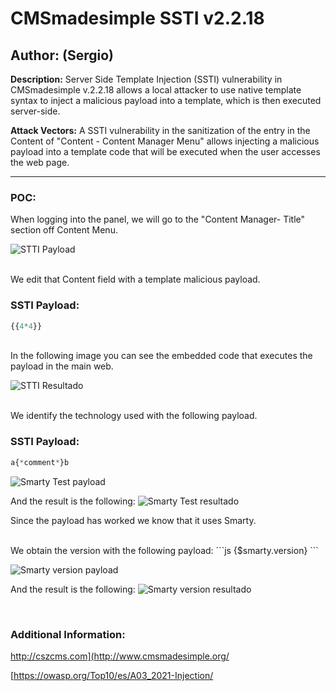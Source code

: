 # CMSmadesimple SSTI v2.2.18

## Author: (Sergio)

**Description:** Server Side Template Injection (SSTI) vulnerability in CMSmadesimple v.2.2.18 allows a local attacker to use native template syntax to inject a malicious payload into a template, which is then executed server-side.

**Attack Vectors:** A SSTI vulnerability in the sanitization of the entry in the Content of "Content - Content Manager Menu" allows injecting  a malicious payload into a template code that will be executed when the user accesses the web page.

---

### POC:


When logging into the panel, we will go to the "Content Manager- Title" section off Content Menu.

![STTI Payload](https://github.com/sromanhu/CMSmadesimple-SSTI--Content/assets/87250597/dd0af2bd-950a-4ae9-a77b-f82e02c7430d)



<br>
We edit that Content field with a template malicious payload.


### SSTI Payload:

```js
{{4*4}}
```

<br>
In the following image you can see the embedded code that executes the payload in the main web.

![STTI Resultado](https://github.com/sromanhu/CMSmadesimple-SSTI--Content/assets/87250597/793939bd-78bb-4df0-bdf9-fd3c772339e2)



<br>
We identify the technology used with the following payload.


### SSTI Payload:

```js
a{*comment*}b
```

![Smarty Test payload](https://github.com/sromanhu/CMSmadesimple-SSTI--Content/assets/87250597/8fefaeef-8155-488b-8a00-de3cef8b9229)


And the result is the following:
![Smarty Test resultado](https://github.com/sromanhu/CMSmadesimple-SSTI--Content/assets/87250597/ca8a0e0e-6fc6-4fd4-9bb9-ab56a0ebc7d2)


Since the payload has worked we know that it uses Smarty.

<br>
We obtain the version with the following payload:
```js
{$smarty.version}
```

![Smarty version payload](https://github.com/sromanhu/CMSmadesimple-SSTI--Content/assets/87250597/94684fa5-bfdd-4da9-bc07-6eac9c2b6208)


And the result is the following:
![Smarty version resultado](https://github.com/sromanhu/CMSmadesimple-SSTI--Content/assets/87250597/f44e2a4a-26a3-4b18-afaf-1a4d774cfc81)


</br>

### Additional Information:
http://cszcms.com](http://www.cmsmadesimple.org/

[https://owasp.org/Top10/es/A03_2021-Injection/
